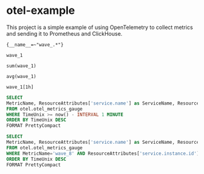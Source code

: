 # otel-example

This project is a simple example of using OpenTelemetry to collect metrics and sending it to Prometheus and ClickHouse.

```promql
{__name__=~"wave_.*"}
```

```promql
wave_1
```

```promql
sum(wave_1)
```

```promql
avg(wave_1)
```

```promql
wave_1[1h]
```

```SQL
SELECT
MetricName, ResourceAttributes['service.name'] as ServiceName, ResourceAttributes['service.instance.id'] as ServiceID, Value, TimeUnix 
FROM otel.otel_metrics_gauge 
WHERE TimeUnix >= now() - INTERVAL 1 MINUTE
ORDER BY TimeUnix DESC
FORMAT PrettyCompact
```

```SQL
SELECT
MetricName, ResourceAttributes['service.name'] as ServiceName, ResourceAttributes['service.instance.id'] as ServiceID, Value, TimeUnix 
FROM otel.otel_metrics_gauge 
WHERE MetricName='wave_8' AND ResourceAttributes['service.instance.id']='06444e7bca3b'
ORDER BY TimeUnix DESC
FORMAT PrettyCompact
```